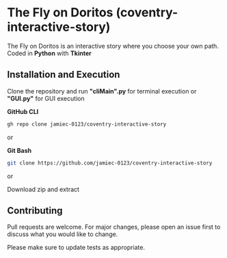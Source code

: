 # The Fly on Doritos (coventry-interactive-story)

The Fly on Doritos is an interactive story where you choose your own path. Coded in **Python** with **Tkinter**

## Installation and Execution

Clone the repository and run **"cliMain".py** for terminal execution or **"GUI.py"** for GUI execution

**GitHub CLI**
```bash
gh repo clone jamiec-0123/coventry-interactive-story
```
or

**Git Bash**
```bash
git clone https://github.com/jamiec-0123/coventry-interactive-story
```
or

Download zip and extract



## Contributing
Pull requests are welcome. For major changes, please open an issue first to discuss what you would like to change.

Please make sure to update tests as appropriate.

